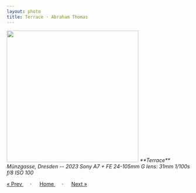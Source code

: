 ```yaml
---
layout: photo
title: Terrace · Abraham Thomas
---
```


<img src="/assets/photos/Terrace.jpg" width="360px" class="photo">

<i>
**Terrace**  
Münzgasse, Dresden -- 2023  
Sony A7 + FE 24-105mm G lens: 31mm 1/100s f/8 ISO 100
</i>

<a href="/gallery/sky"> &laquo; Prev </a> &emsp; · &emsp; 
<a href="/gallery"> Home </a> &emsp; · &emsp; 
<a href="/gallery/angels"> Next &raquo; </a>
